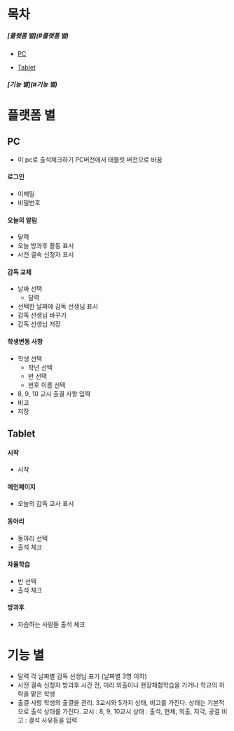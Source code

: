 # 목차

##### [플랫폼 별](#플랫폼 별)

- [PC](#PC)

- [Tablet](#Tablet)

##### [기능 별](#기능 별)



# 플랫폼 별

## PC

- 이 pc로 출석체크하기
  PC버전에서 태블릿 버전으로 바꿈

#### 로그인

- 이메일
- 비밀번호

#### 오늘의 알림

- 달력
- 오늘 방과후 활동 표시
- 사전 결속 신청자 표시

#### 감독 교체
- 날짜 선택
	- 달력
- 선택한 날짜에 감독 선생님 표시
- 감독 선생님 바꾸기
- 감독 선생님 저장

#### 학생변동 사항
- 학생 선택
	- 학년 선택
	- 반 선택
	- 번호 이름 선택
- 8, 9, 10 교시 출결 사항 입력
- 비고
- 저장



## Tablet

#### 시작
- 시작
#### 메인페이지
- 오늘의 감독 교사 표시
#### 동아리
- 동아리 선택
- 출석 체크
#### 자율학습
- 반 선택
- 출석 체크
#### 방과후
- 자습하는 사람들 출석 체크

# 기능 별
- 달력
  각 날짜별 감독 선생님 표기 (날짜별 3명 이하)
- 사전 결속 신청자
  방과후 시간 전, 미리 외출이나 현장체험학습을 가거나 학교의 허락을 맡은 학생
- 출결 사항
  학생의 출결을 관리. 3교시와 5가지 상태, 비고를 가진다.
  상태는 기본적으로 출석 상태를 가진다.
  교시 : 8, 9, 10교시
  상태 : 출석, 현체, 외출, 지각, 공결
  비고 : 결석 사유등을 입력

